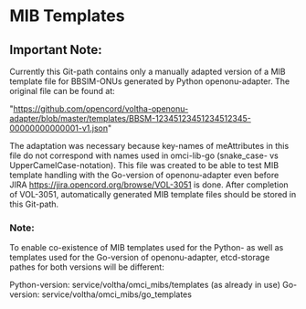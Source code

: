 # MIB Templates

## Important Note:

Currently this Git-path contains only a manually adapted version of a MIB template file for BBSIM-ONUs generated by 
Python openonu-adapter. The original file can be found at:

"https://github.com/opencord/voltha-openonu-adapter/blob/master/templates/BBSM-12345123451234512345-00000000000001-v1.json"

The adaptation was necessary because key-names of meAttributes in this file do not correspond with names used in omci-lib-go
(snake_case- vs UpperCamelCase-notation). This file was created to be able to test MIB template handling with the Go-version
of openonu-adapter even before JIRA https://jira.opencord.org/browse/VOL-3051 is done.
After completion of VOL-3051, automatically generated MIB template files should be stored in this Git-path. 

### Note:
To enable co-existence of MIB templates used for the Python- as well as templates used for the Go-version of openonu-adapter,
etcd-storage pathes for both versions will be different:

Python-version:   service/voltha/omci_mibs/templates    (as already in use)
Go-version:       service/voltha/omci_mibs/go_templates


